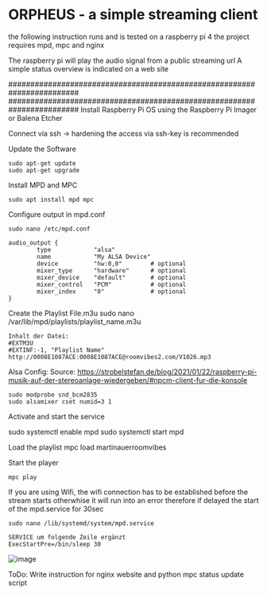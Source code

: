 # ORPHEUS - a simple streaming client

the following instruction runs and is tested on a raspberry pi 4
the project requires mpd, mpc and nginx

The raspberry pi will play the audio signal from a public streaming url
A simple status overview is indicated on a web site

########################################################################
########################################################################
Install Raspberry Pi OS using the Raspberry Pi Imager or Balena Etcher

Connect via ssh
-> hardening the access via ssh-key is recommended

Update the Software

	sudo apt-get update
	sudo apt-get upgrade

Install MPD and MPC
	
	sudo apt install mpd mpc

Configure output in mpd.conf
	
	sudo nano /etc/mpd.conf 

	audio_output {
	        type            "alsa"
	        name            "My ALSA Device"
	        device          "hw:0,0"        # optional
	        mixer_type      "hardware"      # optional
	        mixer_device    "default"       # optional
	        mixer_control   "PCM"           # optional
	        mixer_index     "0"             # optional
	}
	

Create the Playlist File.m3u
	sudo nano /var/lib/mpd/playlists/playlist_name.m3u


	Inhalt der Datei:
	#EXTM3U
	#EXTINF:-1, "Playlist Name"
	http://0008E1087ACE:0008E1087ACE@roomvibes2.com/V1026.mp3
	

Alsa Config:
Source:
https://strobelstefan.de/blog/2021/01/22/raspberry-pi-musik-auf-der-stereoanlage-wiedergeben/#npcm-client-fur-die-konsole

	sudo modprobe snd_bcm2835
	sudo alsamixer cset numid=3 1

Activate and start the service

  sudo systemctl enable mpd
  sudo systemctl start mpd


Load the playlist
	mpc load martinauerroomvibes

Start the player

	mpc play

If you are using Wifi, the wifi connection has to be established before the stream starts otherwhise it will run into an error
therefore if delayed the start of the mpd.service for 30sec

	sudo nano /lib/systemd/system/mpd.service
	
	SERVICE um folgende Zeile ergänzt
	ExecStartPre=/bin/sleep 30
![image](https://github.com/Spiel0r/orpheus/assets/168893268/e8be7465-f65e-4b57-91c9-74317d77a5d7)


ToDo:
Write instruction for nginx website and python mpc status update script
